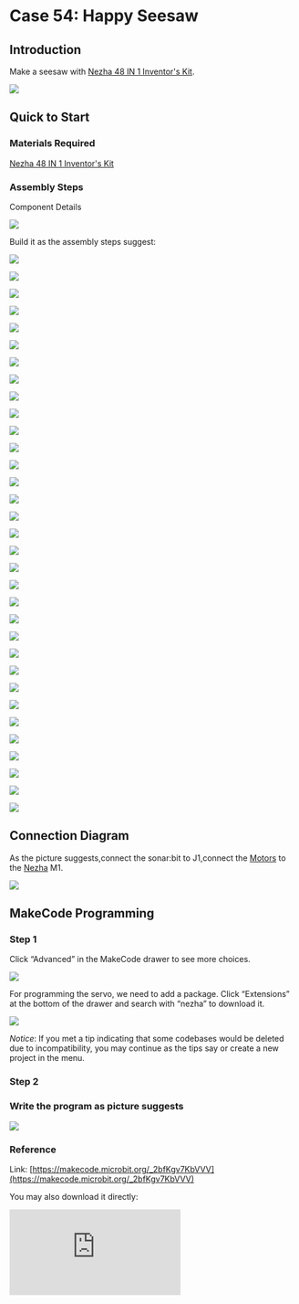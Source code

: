 # Case 54: Happy Seesaw
## Introduction

Make a seesaw with [Nezha 48 IN 1 Inventor's Kit](https://www.elecfreaks.com/nezha-inventor-s-kit-for-micro-bit-without-micro-bit-board.html).


![](./images/neza-inventor-s-kit-case-54-01.png)



## Quick to Start

### Materials Required

[Nezha 48 IN 1 Inventor's Kit](https://www.elecfreaks.com/nezha-inventor-s-kit-for-micro-bit-without-micro-bit-board.html)

### Assembly Steps

Component Details

![](./images/neza-inventor-s-kit-case-54-02.png)

Build it as the assembly steps suggest:




![](./images/neza-inventor-s-kit-step-54-01.png)

![](./images/neza-inventor-s-kit-step-54-02.png)

![](./images/neza-inventor-s-kit-step-54-03.png)

![](./images/neza-inventor-s-kit-step-54-04.png)

![](./images/neza-inventor-s-kit-step-54-05.png)

![](./images/neza-inventor-s-kit-step-54-06.png)

![](./images/neza-inventor-s-kit-step-54-07.png)

![](./images/neza-inventor-s-kit-step-54-08.png)

![](./images/neza-inventor-s-kit-step-54-09.png)

![](./images/neza-inventor-s-kit-step-54-10.png)

![](./images/neza-inventor-s-kit-step-54-11.png)

![](./images/neza-inventor-s-kit-step-54-12.png)

![](./images/neza-inventor-s-kit-step-54-13.png)

![](./images/neza-inventor-s-kit-step-54-14.png)

![](./images/neza-inventor-s-kit-step-54-15.png)

![](./images/neza-inventor-s-kit-step-54-16.png)

![](./images/neza-inventor-s-kit-step-54-17.png)

![](./images/neza-inventor-s-kit-step-54-18.png)

![](./images/neza-inventor-s-kit-step-54-19.png)

![](./images/neza-inventor-s-kit-step-54-20.png)

![](./images/neza-inventor-s-kit-step-54-21.png)

![](./images/neza-inventor-s-kit-step-54-22.png)

![](./images/neza-inventor-s-kit-step-54-23.png)

![](./images/neza-inventor-s-kit-step-54-24.png)

![](./images/neza-inventor-s-kit-step-54-25.png)

![](./images/neza-inventor-s-kit-step-54-26.png)

![](./images/neza-inventor-s-kit-step-54-27.png)

![](./images/neza-inventor-s-kit-step-54-28.png)

![](./images/neza-inventor-s-kit-step-54-29.png)

![](./images/neza-inventor-s-kit-step-54-30.png)

![](./images/neza-inventor-s-kit-step-54-31.png)

![](./images/neza-inventor-s-kit-step-54-32.png)

![](./images/neza-inventor-s-kit-step-54-33.png)

## Connection Diagram

As the picture suggests,connect the sonar:bit to J1,connect the [Motors](https://shop.elecfreaks.com/products/elecfreaks-high-speed-building-blocks-motor?_pos=4&_sid=a2da3fff8&_ss=r) to the [Nezha](https://shop.elecfreaks.com/products/elecfreaks-nezha-breakout-board?_pos=1&_sid=00432325a&_ss=r)  M1.

![](./images/neza-inventor-s-kit-case-54-03.png)

## MakeCode Programming

### Step 1

Click “Advanced” in the MakeCode drawer to see more choices.

![](./images/neza-inventor-s-kit-case-37-04.png)

For programming the servo, we need to add a package. Click “Extensions” at the bottom of the drawer and search with “nezha” to download it.

![](./images/neza-inventor-s-kit-case-37-06.png)

*Notice*: If you met a tip indicating that some codebases would be deleted due to incompatibility, you may continue as the tips say or create a new project in the menu.

### Step 2
### Write the program as picture suggests

![](./images/neza-inventor-s-kit-case-54-07.png)

### Reference

Link: [https://makecode.microbit.org/_2bfKgv7KbVVV](https://makecode.microbit.org/_2bfKgv7KbVVV)

You may also download it directly:

<div
    style={{
        position: 'relative',
        paddingBottom: '60%',
        overflow: 'hidden',
    }}
>
    <iframe
        src="https://makecode.microbit.org/_2bfKgv7KbVVV"
        frameborder="0"
        sandbox="allow-popups allow-forms allow-scripts allow-same-origin"
        style={{
            position: 'absolute',
            width: '100%',
            height: '100%',
        }}
    />
</div>

### Result

When there is an obstruction in front of it. the objects will be pushed down automatically.
